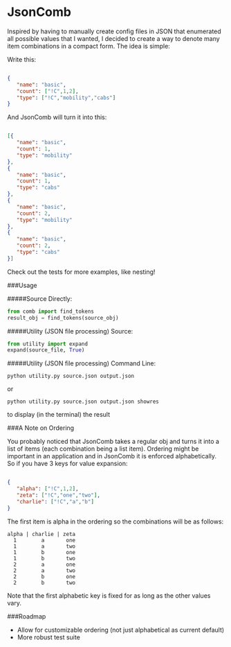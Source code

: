 # JsonComb
Inspired by having to manually create config files in JSON that enumerated all possible values that I wanted, I decided to create a way to denote many item combinations in a compact form.  The idea is simple:

Write this:

```json

{
   "name": "basic",
   "count": ["!C",1,2],
   "type": ["!C","mobility","cabs"]
}

```

And JsonComb will turn it into this:

```json

[{
   "name": "basic",
   "count": 1,
   "type": "mobility"
},
{
   "name": "basic",
   "count": 1,
   "type": "cabs"
},
{
   "name": "basic",
   "count": 2,
   "type": "mobility"
},
{
   "name": "basic",
   "count": 2,
   "type": "cabs"
}]

```

Check out the tests for more examples, like nesting!


###Usage

#####Source Directly:

```python
from comb import find_tokens
result_obj = find_tokens(source_obj)
```

#####Utility (JSON file processing) Source:

```python
from utility import expand
expand(source_file, True)
```

#####Utility (JSON file processing) Command Line:

```python utility.py source.json output.json```

or

```python utility.py source.json output.json showres```

to display (in the terminal) the result


###A Note on Ordering

You probably noticed that JsonComb takes a regular obj and turns it into a list of items (each combination being a list item).  Ordering might be important in an application and in JsonComb it is enforced alphabetically.  So if you have 3 keys for value expansion:

```json

{
   "alpha": ["!C",1,2],
   "zeta": ["!C","one","two"],
   "charlie": ["!C","a","b"]
}

````

The first item is alpha in the ordering so the combinations will be as follows:

```
alpha | charlie | zeta
  1        a       one
  1        a       two
  1        b       one
  1        b       two
  2        a       one
  2        a       two
  2        b       one
  2        b       two
```
  
Note that the first alphabetic key is fixed for as long as the other values vary.

###Roadmap

- Allow for customizable ordering (not just alphabetical as current default)
- More robust test suite
